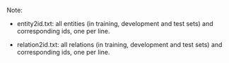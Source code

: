 Note:

+ entity2id.txt: all entities (in training, development and test sets) and corresponding ids, one per line.

+ relation2id.txt: all relations (in training, development and test sets) and corresponding ids, one per line.
